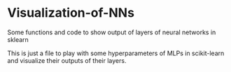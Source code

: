 # Visualization-of-NNs
Some functions and code to show output of layers of neural networks in sklearn

This is just a file to play with some hyperparameters of MLPs in scikit-learn and visualize their outputs of their layers.

